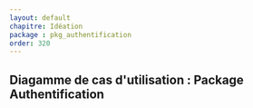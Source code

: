 ```yaml
---
layout: default
chapitre: Idéation
package : pkg_authentification
order: 320
---
```


## Diagamme de cas d'utilisation : Package Authentification